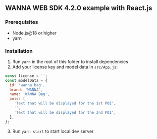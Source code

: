 ## WANNA WEB SDK 4.2.0 example with React.js

### Prerequisites

- Node.js@18 or higher
- yarn

### Installation

1. Run `yarn` in the root of this folder to install dependencies
2. Add your license key and model data in `src/App.js`:
```js
const license = '';
const modelData = {
  id: 'wanna_bag',
  brand: 'WANNA',
  name: 'WANNA Bag',
  pois: [
    'Text that will be displayed for the 1st POI',
    '',
    'Text that will be displayed for the 3nd POI',
  ],
};
```
3. Run `yarn start` to start local dev server

